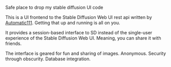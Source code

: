 Safe place to drop my stable diffusion UI code

This is a UI frontend to the Stable Diffusion Web UI rest api written by [Automatic111](https://github.com/AUTOMATIC1111/stable-diffusion-webui).  Getting that up and running is all on you.

It provides a session-based interface to SD instead of the single-user experience of the Stable Diffusion Web UI.  Meaning, you can share it with friends.

The interface is geared for fun and sharing of images.  Anonymous.  Security through obscurity.  Database integration.

